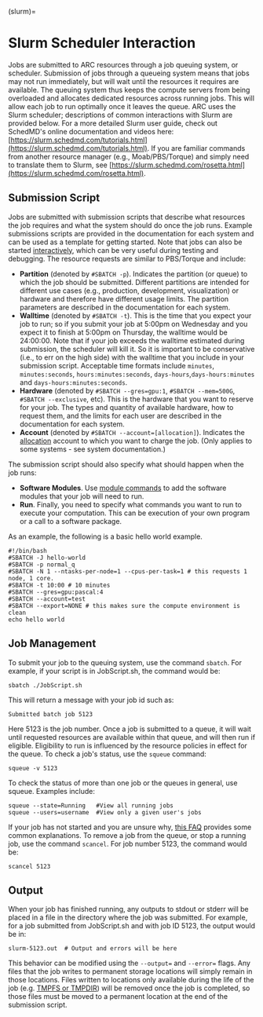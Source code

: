 (slurm)=

# Slurm Scheduler Interaction

Jobs are submitted to ARC resources through a job queuing system, or scheduler. Submission of jobs through a queueing system means that jobs may not run immediately, but will wait until the resources it requires are available. The queuing system thus keeps the compute servers from being overloaded and allocates dedicated resources across running jobs. This will allow each job to run optimally once it leaves the queue. ARC uses the Slurm scheduler; descriptions of common interactions with Slurm are provided below. For a more detailed Slurm user guide, check out SchedMD\'s online documentation and videos here: [https://slurm.schedmd.com/tutorials.html](https://slurm.schedmd.com/tutorials.html). If you are familiar commands from another resource manager (e.g., Moab/PBS/Torque) and simply need to translate them to Slurm, see [https://slurm.schedmd.com/rosetta.html](https://slurm.schedmd.com/rosetta.html). 

## Submission Script

Jobs are submitted with submission scripts that describe what resources the job requires and what the system should do once the job runs. Example submissions scripts are provided in the documentation for each system and can be used as a template for getting started. Note that jobs can also be started [interactively](/user-info/faq/#interactive), which can be very useful during testing and debugging. The resource requests are similar to PBS/Torque and include: 
- **Partition** (denoted by `#SBATCH -p`). Indicates the partition (or queue) to which the job should be submitted. Different partitions are intended for different use cases (e.g., production, development, visualization) or hardware and therefore have different usage limits. The partition parameters are described in the documentation for each system.
- **Walltime** (denoted by `#SBATCH -t`). This is the time that you expect your job to run; so if you submit your job at 5:00pm on Wednesday and you expect it to finish at 5:00pm on Thursday, the walltime would be 24:00:00. Note that if your job exceeds the walltime estimated during submission, the scheduler will kill it. So it is important to be conservative (i.e., to err on the high side) with the walltime that you include in your submission script. Acceptable time formats include `minutes`, `minutes:seconds`, `hours:minutes:seconds`, `days-hours`,`days-hours:minutes` and `days-hours:minutes:seconds`.
- **Hardware** (denoted by `#SBATCH --gres=gpu:1`, `#SBATCH --mem=500G`, `#SBATCH --exclusive`, etc). This is the hardware that you want to reserve for your job. The types and quantity of available hardware, how to request them, and the limits for each user are described in the documentation for each system.
- **Account** (denoted by `#SBATCH --account=[allocation]`). Indicates the [allocation](https://secure.hosting.vt.edu/www.arc.vt.edu/?page_id=138) account to which you want to charge the job. (Only applies to some systems - see system documentation.)

The submission script should also specify what should happen when the job runs: 
- **Software Modules**. Use [module commands](https://secure.hosting.vt.edu/www.arc.vt.edu/?page_id=992) to add the software modules that your job will need to run.
- **Run**. Finally, you need to specify what commands you want to run to execute your computation. This can be execution of your own program or a call to a software package.

As an example, the following is a basic hello world example. 

```
#!/bin/bash
#SBATCH -J hello-world
#SBATCH -p normal_q
#SBATCH -N 1 --ntasks-per-node=1 --cpus-per-task=1 # this requests 1 node, 1 core. 
#SBATCH -t 10:00 # 10 minutes
#SBATCH --gres=gpu:pascal:4
#SBATCH --account=test
#SBATCH --export=NONE # this makes sure the compute environment is clean
echo hello world
```

## Job Management

To submit your job to the queuing system, use the command `sbatch`. For example, if your script is in JobScript.sh, the command would be: 

```
sbatch ./JobScript.sh
```

This will return a message with your job id such as: 

```
Submitted batch job 5123
```

Here 5123 is the job number. Once a job is submitted to a queue, it will wait until requested resources are available within that queue, and will then run if eligible. Eligibility to run is influenced by the resource policies in effect for the queue. To check a job\'s status, use the `squeue` command: 

```
squeue -v 5123
```

To check the status of more than one job or the queues in general, use squeue. Examples include: 

```
squeue --state=Running   #View all running jobs
squeue --users=username  #View only a given user's jobs
```

If your job has not started and you are unsure why, [this FAQ](https://secure.hosting.vt.edu/www.arc.vt.edu/?page_id=2#jobstuck) provides some common explanations. To remove a job from the queue, or stop a running job, use the command `scancel`. For job number 5123, the command would be: 

```
scancel 5123
```

## Output

When your job has finished running, any outputs to stdout or stderr will be placed in a file in the directory where the job was submitted. For example, for a job submitted from JobScript.sh and with job ID 5123, the output would be in: 

```
slurm-5123.out  # Output and errors will be here
```

This behavior can be modified using the `--output=` and `--error=` flags. Any files that the job writes to permanent storage locations will simply remain in those locations. Files written to locations only available during the life of the job (e.g. [TMPFS or TMPDIR](https://secure.hosting.vt.edu/www.arc.vt.edu/?page_id=112)) will be removed once the job is completed, so those files must be moved to a permanent location at the end of the submission script.
